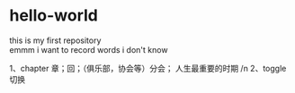 # hello-world
this is my first repository  
emmm  i want to record words i don't know 


1、chapter   章；回；（俱乐部，协会等）分会； 人生最重要的时期 /n
2、toggle    切换
